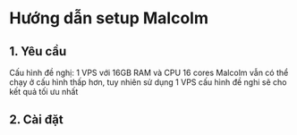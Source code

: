 # Hướng dẫn setup Malcolm

## 1. Yêu cầu
Cấu hình đề nghị: 1 VPS với 16GB RAM và CPU 16 cores
Malcolm vẫn có thể chạy ở cấu hình thấp hơn, tuy nhiên sử dụng 1 VPS cấu hình đề nghi sẽ cho kết quả tối ưu nhất

## 2. Cài đặt

